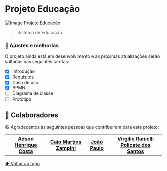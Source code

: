 # Projeto Educação

<img src="https://alunoexpert.com.br/wp-content/uploads/2020/04/Projeto-de-Pesquisa-em-Educa%C3%A7%C3%A3o.jpg" alt="Image Projeto Educação">

> Sistema de Educação.

### 📝 Ajustes e melhorias

O projeto ainda está em desenvolvimento e as próximas atualizações serão voltadas nas seguintes tarefas:

- [x] Introdução
- [x] Requisitos
- [x] Caso de uso
- [x] BPMN
- [ ] Diagrama de classe
- [ ] Protótipo

## 🤝 Colaboradores

😃 Agradecemos às seguintes pessoas que contribuíram para este projeto:

<table>
  <tr>
    <td align="center">
      <a href="#Projeto-Educacao">
          <b>Adson Henrique Costa</b>
      </a>
    </td>
    <td align="center">
      <a href="#Projeto-Educacao">
          <b>Caio Martins Zampini</b>
      </a>
    </td>
    <td align="center">
      <a href="#Projeto-Educacao">
          <b>João Paulo</b>
      </a>
    </td>
    <td align="center">
      <a href="#Projeto-Educacao">
        <b>Virgilio Ranielli Policate dos Santos</b>
      </a>
    </td>
  </tr>
</table>

[⬆ Voltar ao topo](#Projeto-Educacao)<br>